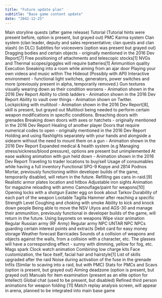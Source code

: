 ```yaml
---
title: "Future update plan"
subtitle: "Base game content update"
date: "2042-12-25"
---
```

Main storyline quests (after game release)
Tutorial (Tutorial hints were present before, option is present, but grayed out)
PMC Karma system
Clan system (clan leader, deputy and sales representative; clan quests and clan stash) (in DLC)
Subtitles for voiceovers (option was present but grayed out)
Dragging bodies and certain objects - originally mentioned in the 2016 Dev Report[7]
Free positioning of attachments and telescopic stocks[1]
NVGs and Thermal scopes/goggles will require batteries[1]
Ammunition quality
Execution
Sneaking into a room while aiming from an ajar door
Playing your own videos and music within The Hideout (Possibly with API)
Interactive environment - functional light switches, generators, power switches and more (previously present in alpha, temporarily removed.)
Gun textures visually wearing down as their condition worsens - Animation shown in the 2016 Dev Report
Ability to climb ladders - Animation shown in the 2016 Dev Report
Ability to vault over things - Animation shown on Twitter.
Lockpicking with multitool - Animation shown in the 2016 Dev Report[8], skill is present, but grayed out
Multitool being needed to perform certain weapon modifications in specific conditions.
Breaching doors with grenades
Breaking down doors with axes or hatchets - originally mentioned in the 2016 Dev Report
Healing of another player
Doors that require numerical codes to open - originally mentioned in the 2016 Dev Report
Holding and using flashlights separately with your hands and alongside a sidearm without the need to mount them on a gun - Animation shown in the 2016 Dev Report
Expanded medical & health system (e.g Managing stress/sickness/blood pressure), options are present but unimplemented
At ease walking animation with gun held down - Animation shown in the 2016 Dev Report
Traveling to trader locations to buy/sell
Usage of consumables while having a full inventory
Functional SPG-9 Kopye and 2B14 Podnos Mortar, previously functioning within developer builds of the game, temporarily disabled, will return in the future.
Refilling gas cans in-raid.[9]
Realistic armor plates location and hitbox
Adjustable iron sights
Animation for magazine reloading with ammo
Camouflage/paint for weapons[10]
Opening locks with a shotgun
Easter egg on book about Tarkov
Durability of each part of the weapon
Lootable Tagilla Hammer after reaching a specific Strength Level
Сoughing and choking with smoke
Ability to kick and knock down people
Being able to move the NSV Utyos and AGS-30 and manage their ammunition, previously functional in developer builds of the game, will return in the future.
Using bayonets on weapons
Wipe visor animation
Regular Russian army (RF Army)
Regular army NPC
UNTAR NPC
NPCs guarding certain interest points and extracts
Debit card for easy money storage
Weather forecast
Barricades
Sounds of a collision of weapons and objects against the walls, from a collision with a character, etc.
The glasses will have a corresponding effect - sunny with dimming, yellow for fog, etc.
Mags spark
Clock watch animation
Combining low charge kits
Face customization, the face itself, facial hair and hairstyle[1]
List of skills upgraded after the raid
Noise during activation of the fuse in the grenade
Infils (Similar to scaving into a raid, but with PMC)
Stats for PMCs and Scavs (option is present, but grayed out)
Aiming deadzone (option is present, but grayed out)
Manuals for item examination (present as an elite option for Intellect)
Global chat (used to be present, but disabled)
Refined third person animations for weapon folding [11]
Match replay analysis screen, will appear in arena, planned to be integrated into main base game